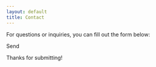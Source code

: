 ```yaml
---
layout: default
title: Contact
---
```


For questions or inquiries, you can fill out the form below:

​Send

Thanks for submitting!
